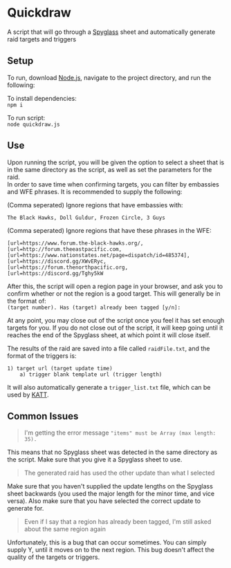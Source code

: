 # Quickdraw
A script that will go through a [Spyglass](https://github.com/khronion/Spyglass) sheet and automatically generate raid targets and triggers 

## Setup

To run, download [Node.js](https://nodejs.org/en/), navigate to the project directory, and run the following:  

To install dependencies:  
`npm i`  

To run script:  
`node quickdraw.js`  

## Use

Upon running the script, you will be given the option to select a sheet that is in the same directory as the script, as well as set the parameters for the raid.  
In order to save time when confirming targets, you can filter by embassies and WFE phrases. It is recommended to supply the following:  

(Comma seperated) Ignore regions that have embassies with:   
```
The Black Hawks, Doll Guldur, Frozen Circle, 3 Guys
```  

(Comma seperated) Ignore regions that have these phrases in the WFE:  
```
[url=https://www.forum.the-black-hawks.org/, [url=http://forum.theeastpacific.com,  [url=https://www.nationstates.net/page=dispatch/id=485374], [url=https://discord.gg/XWvERyc, [url=https://forum.thenorthpacific.org, [url=https://discord.gg/Tghy5kW
```  

After this, the script will open a region page in your browser, and ask you to confirm whether or not the region is a good target. This will generally be in the format of:  
`(target number). Has (target) already been tagged [y/n]:`  

At any point, you may close out of the script once you feel it has set enough targets for you. If you do not close out of the script, it will keep going until it reaches the end of the Spyglass sheet, at which point it will close itself.  

The results of the raid are saved into a file called `raidFile.txt`, and the format of the triggers is:  
```
1) target url (target update time)
    a) trigger blank template url (trigger length)
```  
It will also automatically generate a `trigger_list.txt` file, which can be used by [KATT](https://github.com/khronion/KATT).  

## Common Issues  

> I'm getting the error message `"items" must be Array (max length: 35).`  

This means that no Spyglass sheet was detected in the same directory as the script. Make sure that you give it a Spyglass sheet to use.  

> The generated raid has used the other update than what I selected  

Make sure that you haven't supplied the update lengths on the Spyglass sheet backwards (you used the major length for the minor time, and vice versa). Also make sure that you have selected the correct update to generate for.

> Even if I say that a region has already been tagged, I'm still asked about the same region again  

Unfortunately, this is a bug that can occur sometimes. You can simply supply Y, until it moves on to the next region. This bug doesn't affect the quality of the targets or triggers.
